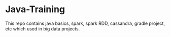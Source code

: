 # Java-Training
This repo contains java basics, spark, spark RDD, cassandra, gradle project, etc which used in big data projects. 
